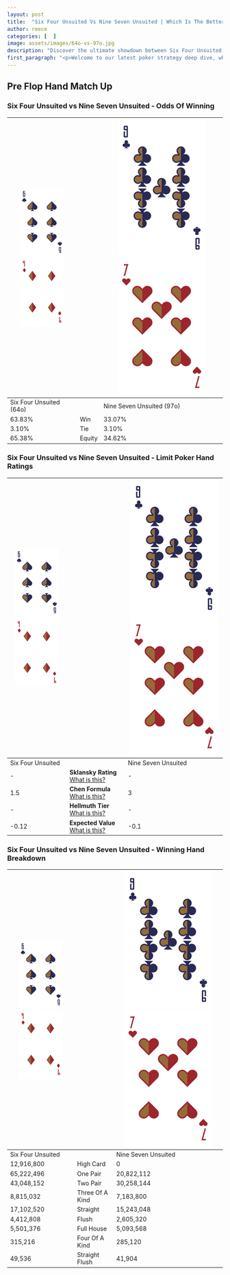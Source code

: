 ```yaml
---
layout: post
title:  "Six Four Unsuited Vs Nine Seven Unsuited | Which Is The Better Hand In Poker? A Complete Guide"
author: reece
categories: [  ]
image: assets/images/64o-vs-97o.jpg
description: "Discover the ultimate showdown between Six Four Unsuited and Nine Seven Unsuited in poker! Uncover the odds, strategies, and scenarios where one hand triumphs over the other. Get ready to up your poker game with this thrilling analysis."
first_paragraph: "<p>Welcome to our latest poker strategy deep dive, where we're pitting two distinct hands against each other in a high-stakes showdown: Six Four Unsuited vs Nine Seven Unsuited.</p><p>In the dynamic world of poker, every decision counts, and knowing which hand holds the upper hand is key to your success at the table.</p><p>In this article, we'll dissect these two hands, explore the scenarios where one dominates the other, and equip you with the knowledge to make strategic choices that can tip the odds in your favor.</p><p>Get ready to unravel the intriguing dynamics of these poker hands and elevate your game to new heights.</p>"
---
```




[comment]: # (sp0)

## Pre Flop Hand Match Up

<div class="table hand-ratings" markdown="1"> 



### Six Four Unsuited vs Nine Seven Unsuited - Odds Of Winning


    
| ![image info](assets/images/hand1/6.png) ![image info](assets/images/hand1/4o.png) |  | ![image info](assets/images/hand2/9.png) ![image info](assets/images/hand2/7o.png) |
| -------- | -------- | -------- |
| Six Four Unsuited (64o) |  | Nine Seven Unsuited (97o) |
| 63.83% | Win | 33.07% |
| 3.10% | Tie | 3.10% |
| 65.38% | Equity | 34.62% |




[comment]: # (sp1)



### Six Four Unsuited vs Nine Seven Unsuited - Limit Poker Hand Ratings


    
| ![image info](assets/images/hand1/6.png) ![image info](assets/images/hand1/4o.png) |  | ![image info](assets/images/hand2/9.png) ![image info](assets/images/hand2/7o.png) |
| -------- | -------- | -------- |
| Six Four Unsuited |  | Nine Seven Unsuited |
| - | **Sklansky Rating** [What is this?](/sklansky-rating-explained) | - |
| 1.5 | **Chen Formula** [What is this?](/chen-formula-explained) | 3 |
| - | **Hellmuth Tier** [What is this?](/Hellmuth-tier-explained) | - |
| -0.12 | **Expected Value** [What is this?](/expected-value-explained) | -0.1 |




[comment]: # (sp2)



### Six Four Unsuited vs Nine Seven Unsuited - Winning Hand Breakdown


    
| ![image info](assets/images/hand1/6.png) ![image info](assets/images/hand1/4o.png) |  | ![image info](assets/images/hand2/9.png) ![image info](assets/images/hand2/7o.png) |
| -------- | -------- | -------- |
| Six Four Unsuited |  | Nine Seven Unsuited |
| 12,916,800 | High Card | 0 |
| 65,222,496 | One Pair | 20,822,112 |
| 43,048,152 | Two Pair | 30,258,144 |
| 8,815,032 | Three Of A Kind | 7,183,800 |
| 17,102,520 | Straight | 15,243,048 |
| 4,412,808 | Flush | 2,605,320 |
| 5,501,376 | Full House | 5,093,568 |
| 315,216 | Four Of A Kind | 285,120 |
| 49,536 | Straight Flush | 41,904 |




[comment]: # (sp3)



</div>

[comment]: # (sp4)



[comment]: # (sp5)

